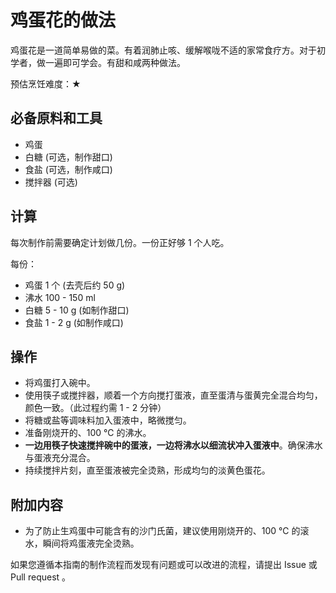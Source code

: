# 鸡蛋花的做法

鸡蛋花是一道简单易做的菜。有着润肺止咳、缓解喉咙不适的家常食疗方。对于初学者，做一遍即可学会。有甜和咸两种做法。

预估烹饪难度：★

## 必备原料和工具

- 鸡蛋
- 白糖 (可选，制作甜口)
- 食盐 (可选，制作咸口)
- 搅拌器 (可选)

## 计算

每次制作前需要确定计划做几份。一份正好够 1 个人吃。

每份：
- 鸡蛋 1 个 (去壳后约 50 g)
- 沸水 100 - 150 ml
- 白糖 5 - 10 g (如制作甜口)
- 食盐 1 - 2 g (如制作咸口)

## 操作

- 将鸡蛋打入碗中。
- 使用筷子或搅拌器，顺着一个方向搅打蛋液，直至蛋清与蛋黄完全混合均匀，颜色一致。（此过程约需 1 - 2 分钟）
- 将糖或盐等调味料加入蛋液中，略微搅匀。
- 准备刚烧开的、100 ℃ 的沸水。
- **一边用筷子快速搅拌碗中的蛋液，一边将沸水以细流状冲入蛋液中**。确保沸水与蛋液充分混合。
- 持续搅拌片刻，直至蛋液被完全烫熟，形成均匀的淡黄色蛋花。

## 附加内容

- 为了防止生鸡蛋中可能含有的沙门氏菌，建议使用刚烧开的、100 ℃ 的滚水，瞬间将鸡蛋液完全烫熟。

如果您遵循本指南的制作流程而发现有问题或可以改进的流程，请提出 Issue 或 Pull request 。